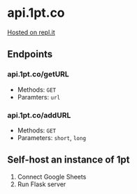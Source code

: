 # api.1pt.co

[Hosted on repl.it](https://repl.it/@paramt/1ptco-API#main.py)

## Endpoints

### api.1pt.co/getURL

- Methods: `GET`
- Paramters: `url`

### api.1pt.co/addURL

- Methods: `GET`
- Parameters: `short`, `long`

## Self-host an instance of 1pt

1. Connect Google Sheets
1. Run Flask server
